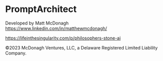 # PromptArchitect
Developed by Matt McDonagh https://www.linkedin.com/in/matthewmcdonagh/

https://lifeinthesingularity.com/p/philosophers-stone-ai

©2023 McDonagh Ventures, LLC, a Delaware Registered Limited Liability Company.
